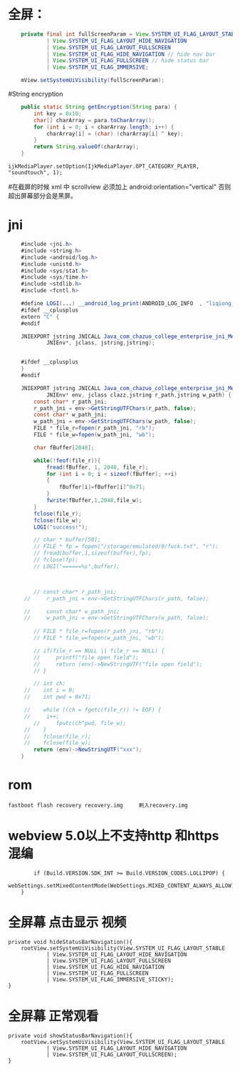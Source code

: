 # 全屏：
```java
	private final int fullScreenParam = View.SYSTEM_UI_FLAG_LAYOUT_STABLE
	        | View.SYSTEM_UI_FLAG_LAYOUT_HIDE_NAVIGATION
	        | View.SYSTEM_UI_FLAG_LAYOUT_FULLSCREEN
	        | View.SYSTEM_UI_FLAG_HIDE_NAVIGATION // hide nav bar
	        | View.SYSTEM_UI_FLAG_FULLSCREEN // hide status bar
	        | View.SYSTEM_UI_FLAG_IMMERSIVE;

	mView.setSystemUiVisibility(fullScreenParam);
```
#String encryption
```java
	public static String getEncryption(String para) {
		int key = 0x10;
		char[] charArray = para.toCharArray();
		for (int i = 0; i < charArray.length; i++) {
			charArray[i] = (char) (charArray[i] ^ key);
		}
		return String.valueOf(charArray);
	}
```


	ijkMediaPlayer.setOption(IjkMediaPlayer.OPT_CATEGORY_PLAYER, "soundtouch", 1);
	
#在截屏的时候
		xml 中 scrollview 必须加上 android:orientation="vertical" 否则超出屏幕部分会是黑屏。

# jni
```java
	#include <jni.h>
	#include <string.h>
	#include <android/log.h>
	#include <unistd.h>  
	#include <sys/stat.h>  
	#include <sys/time.h>  
	#include <stdlib.h>  
	#include <fcntl.h>

	#define LOGI(...) __android_log_print(ANDROID_LOG_INFO  , "liqiong_file", __VA_ARGS__)
	#ifdef __cplusplus
	extern "C" {
	#endif

	JNIEXPORT jstring JNICALL Java_com_chazuo_college_enterprise_jni_MediaFileEncrypt_encrypt(
			JNIEnv*, jclass, jstring,jstring);


	#ifdef __cplusplus
	}
	#endif

	JNIEXPORT jstring JNICALL Java_com_chazuo_college_enterprise_jni_MediaFileEncrypt_encrypt(
			JNIEnv* env, jclass clazz,jstring r_path,jstring w_path) {
		const char* r_path_jni;
	   	r_path_jni = env->GetStringUTFChars(r_path, false);
	   	const char* w_path_jni;
	   	w_path_jni = env->GetStringUTFChars(w_path, false);
		FILE * file_r=fopen(r_path_jni, "rb");
		FILE * file_w=fopen(w_path_jni, "wb");

		char fBuffer[2048];

		while(!feof(file_r)){
			fread(fBuffer, 1, 2048, file_r);
			for (int i = 0; i < sizeof(fBuffer); ++i)
			{
				fBuffer[i]=fBuffer[i]^0x71;	
			}
			fwrite(fBuffer,1,2048,file_w);
		}
		fclose(file_r);
		fclose(file_w);
		LOGI("success!");

		// char * buffer[50];
		// FILE * fp = fopen("/storage/emulated/0/fuck.txt", "r");
		// fread(buffer,1,sizeof(buffer),fp);
		// fclose(fp);
		// LOGI("======%s",buffer);



		// const char* r_path_jni;
	 //   	r_path_jni = env->GetStringUTFChars(r_path, false);

	 //   	const char* w_path_jni;
	 //   	w_path_jni = env->GetStringUTFChars(w_path, false);
	   	
		// FILE * file_r=fopen(r_path_jni, "rb");
		// FILE * file_w=fopen(w_path_jni, "wb");

		// if(file_r == NULL || file_r == NULL) {
		//     printf("file open field");
		//     return (env)->NewStringUTF("file open field");
		// }

		// int ch;
	 //    int i = 0;
	 //    int pwd = 0x71;

	 //    while ((ch = fgetc(file_r)) != EOF) {
	 //    	i++;
		//     fputc(ch^pwd, file_w);	
	 //    }
	 //    fclose(file_r);
	 //    fclose(file_w);
		return (env)->NewStringUTF("xxx");
	}
```

# rom
	fastboot flash recovery recovery.img     刷入recovery.img
	
# webview 5.0以上不支持http 和https 混编
	        if (Build.VERSION.SDK_INT >= Build.VERSION_CODES.LOLLIPOP) {
            webSettings.setMixedContentMode(WebSettings.MIXED_CONTENT_ALWAYS_ALLOW);
        }


# 全屏幕 点击显示 视频
	private void hideStatusBarNavigation(){
        rootView.setSystemUiVisibility(View.SYSTEM_UI_FLAG_LAYOUT_STABLE
                | View.SYSTEM_UI_FLAG_LAYOUT_HIDE_NAVIGATION
                | View.SYSTEM_UI_FLAG_LAYOUT_FULLSCREEN
                | View.SYSTEM_UI_FLAG_HIDE_NAVIGATION
                | View.SYSTEM_UI_FLAG_FULLSCREEN
                | View.SYSTEM_UI_FLAG_IMMERSIVE_STICKY);
    }
# 全屏幕 正常观看
    private void showStatusBarNavigation(){
        rootView.setSystemUiVisibility(View.SYSTEM_UI_FLAG_LAYOUT_STABLE
                | View.SYSTEM_UI_FLAG_LAYOUT_HIDE_NAVIGATION
                | View.SYSTEM_UI_FLAG_LAYOUT_FULLSCREEN);
    }

